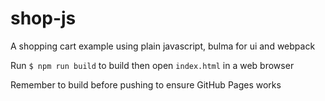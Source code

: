 # shop-js

A shopping cart example using plain javascript, bulma for ui and webpack

Run `$ npm run build` to build then open `index.html` in a web browser

Remember to build before pushing to ensure GitHub Pages works
